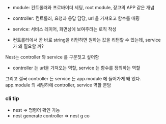 
- module: 컨트롤러와 프로바이더 세팅, root module, 장고의 APP 같은 개념
- controller: 컨트롤러, 요청과 응답 담당, url 을 가져오고 함수를 매핑
- service: 서비스 레이어, 화면상에 보여주려는 로직 작성


- 컨트롤러에서 곧 바로 string을 리턴하면 원하는 값을 리턴할 수 있는데, service 가 왜 필요할 까?

Nest는 controller 와 service 를 구분짓고 싶어함
- controller 는 url을 가져오는 역할, service 는 함수를 정의하는 역할

그리고 결국 controller 든 service 든 app.module 에 들어가게 돼 있다. app.module 의 세팅하에 controller, service 역할 분담


### cli tip
- nest => 명령어 확인 가능
- nest generate controller => nest g co